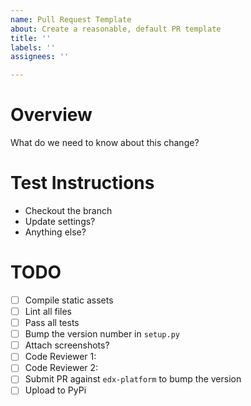 ```yaml
---
name: Pull Request Template
about: Create a reasonable, default PR template
title: ''
labels: ''
assignees: ''

---
```


# Overview
What do we need to know about this change?

# Test Instructions
- Checkout the branch
- Update settings?
- Anything else?

# TODO
- [ ] Compile static assets
- [ ] Lint all files
- [ ] Pass all tests
- [ ] Bump the version number in `setup.py`
- [ ] Attach screenshots?
- [ ] Code Reviewer 1:
- [ ] Code Reviewer 2:
- [ ] Submit PR against `edx-platform` to bump the version
- [ ] Upload to PyPi

